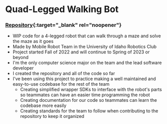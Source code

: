 # Quad-Legged Walking Bot

### [Repository](https://github.com/Robot-Builders-Team-University-of-Idaho/Quad_Walker_Bot){:target="_blank" rel="noopener"}

- WIP code for a 4-legged robot that can walk through a maze and solve the maze as it goes
- Made by Mobile Robot Team in the University of Idaho Robotics Club
- Project started Fall of 2022 and will continue to Spring of 2023 or beyond
- I'm the only computer science major on the team and the lead software developer
- I created the repository and all of the code so far
- I've been using this project to practice making a well maintained and easy-to-use codebase for the rest of the team
	- Creating simplified wrapper SDKs to interface with the robot's parts so teammates can have an easier time programming the robot
	- Creating documentation for our code so teammates can learn the codebase more easily
	- Creating standards for the team to follow when contributing to the repository to keep it organized
